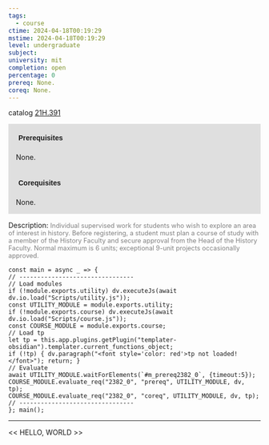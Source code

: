 ```yaml
---
tags:
  - course
ctime: 2024-04-18T00:19:29
mstime: 2024-04-18T00:19:29
level: undergraduate
subject: 
university: mit
completion: open
percentage: 0
prereq: None.
coreq: None.
---
```


catalog [21H.391](http://student.mit.edu/catalog/m21Hb.html#21H.391)

<span style="display: block; padding: 15px; background-color: rgb(100, 100, 100, 0.2);"><font id="m_prereq2382_0" style="display: block; font-family: Arial, sans-serif; font-weight: bold; padding: 5px">Prerequisites</font><br><span id="prereq2382_0">None.</span></span>
<span style="display: block; padding: 15px; background-color: rgb(100, 100, 100, 0.2);"><font id="m_coreq2382_0" style="display: block; font-family: Arial, sans-serif; font-weight: bold; padding: 5px">Corequisites</font><br><span id="coreq2382_0">None.</span></span>

<font style="">Description:</font>
<font style="color: grey; font-size: 0.8rem;">Individual supervised work for students who wish to explore an area of interest in history. Before registering, a student must plan a course of study with a member of the History Faculty and secure approval from the Head of the History Faculty. Normal maximum is 6 units; exceptional 9-unit projects occasionally approved.</font>

```dataviewjs
const main = async _ => {
// --------------------------------
// Load modules
if (!module.exports.utility) dv.executeJs(await dv.io.load("Scripts/utility.js"));
const UTILITY_MODULE = module.exports.utility;
if (!module.exports.course) dv.executeJs(await dv.io.load("Scripts/course.js"));
const COURSE_MODULE = module.exports.course;
// Load tp
let tp = this.app.plugins.getPlugin("templater-obsidian").templater.current_functions_object;
if (!tp) { dv.paragraph("<font style='color: red'>tp not loaded!</font>"); return; }
// Evaluate
await UTILITY_MODULE.waitForElements(`#m_prereq2382_0`, {timeout:5});
COURSE_MODULE.evaluate_req("2382_0", "prereq", UTILITY_MODULE, dv, tp);
COURSE_MODULE.evaluate_req("2382_0", "coreq", UTILITY_MODULE, dv, tp);
// --------------------------------
}; main();
```

---

<< HELLO, WORLD >>
